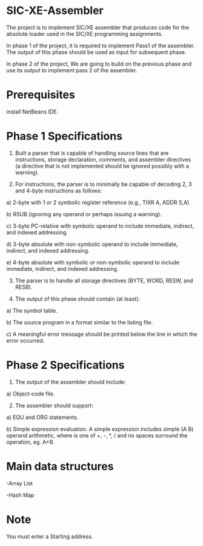 # SIC-XE-Assembler

The project is to implement SIC/XE assembler that produces code for the absolute loader
used in the SIC/XE programming assignments.

In phase 1 of the project, it is required to implement Pass1 of the assembler. The output of this
phase should be used as input for subsequent phase.

In phase 2 of the project, We are going to build on the previous phase and use its output to
implement pass 2 of the assembler.

# Prerequisites

install NetBeans IDE.

# Phase 1 Specifications

1. Built a parser that is capable of handling source lines that are instructions, storage
declaration, comments, and assembler directives (a directive that is not implemented should be
ignored possibly with a warning).

2. For instructions, the parser is to minimally be capable of decoding 2, 3 and 4-byte instructions as
follows:

a) 2-byte with 1 or 2 symbolic register reference (e.g., TIXR A, ADDR S,A)

b) RSUB (ignoring any operand or perhaps issuing a warning).

c) 3-byte PC-relative with symbolic operand to include immediate, indirect, and indexed
addressing.

d) 3-byte absolute with non-symbolic operand to include immediate, indirect, and indexed
addressing.

e) 4-byte absolute with symbolic or non-symbolic operand to include immediate, indirect,
and indexed addressing.

3. The parser is to handle all storage directives (BYTE, WORD, RESW, and RESB).

4. The output of this phase should contain (at least):

a) The symbol table.

b) The source program in a format similar to the listing file.

c) A meaningful error message should be printed below the line in which the error
occurred.

# Phase 2 Specifications

1. The output of the assembler should include:

a) Object-code file.

2. The assembler should support:

a) EQU and ORG statements.

b) Simple expression evaluation. A simple expression includes simple (A <op> B) operand
arithmetic, where <op> is one of +, -, *, / and no spaces surround the operation, eg. A+B.
  
  # Main data structures
  
  -Array List
  
  -Hash Map
  
  # Note

You must enter a Starting address.

